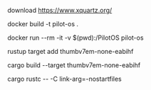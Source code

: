 download https://www.xquartz.org/

docker build -t pilot-os .

docker run --rm -it -v $(pwd):/PilotOS pilot-os

<!-- bare metal -->
rustup target add thumbv7em-none-eabihf

cargo build --target thumbv7em-none-eabihf

<!-- Alternate way to build -->
cargo rustc -- -C link-arg=-nostartfiles